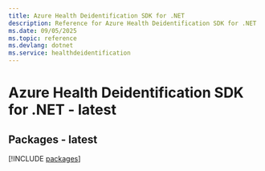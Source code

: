 ```yaml
---
title: Azure Health Deidentification SDK for .NET
description: Reference for Azure Health Deidentification SDK for .NET
ms.date: 09/05/2025
ms.topic: reference
ms.devlang: dotnet
ms.service: healthdeidentification
---
```

# Azure Health Deidentification SDK for .NET - latest
## Packages - latest
[!INCLUDE [packages](health-deidentification-index.md)]